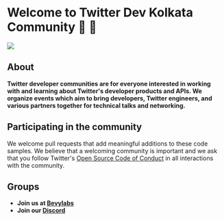 # Welcome to Twitter Dev Kolkata Community 💙 💙

 <img src="https://github.com/TwitterDevKolkata/.github/blob/main/asserts/TwitterCommunity.gif" />
 
## About 
**Twitter developer communities are for everyone interested in working with and learning about Twitter's developer products and APIs. We organize events which aim to bring developers, Twitter engineers, and various partners together for technical talks and networking.**
 
## Participating in the community 
We welcome pull requests that add meaningful additions to these code samples. We believe that a welcoming community is important and we ask that you follow Twitter's [Open Source Code of Conduct](https://github.com/twitter/.github/blob/main/code-of-conduct.md) in all interactions with the community.

## Groups
- **Join us at [Bevylabs](https://twitterdev.bevylabs.com/kolkata-twitter-developer-community)**
- **Join our [Discord](https://bit.ly/SunitRoyDiscord)**


<!--

**Here are some ideas to get you started:**

🙋‍♀️ A short introduction - what is your organization all about?
🌈 Contribution guidelines - how can the community get involved?
👩‍💻 Useful resources - where can the community find your docs? Is there anything else the community should know?
🍿 Fun facts - what does your team eat for breakfast?
🧙 Remember, you can do mighty things with the power of [Markdown](https://docs.github.com/github/writing-on-github/getting-started-with-writing-and-formatting-on-github/basic-writing-and-formatting-syntax)
-->
